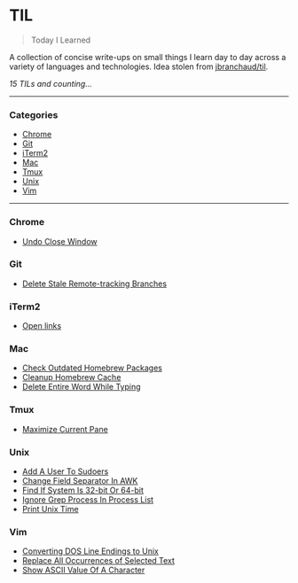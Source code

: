 # TIL

> Today I Learned

A collection of concise write-ups on small things I learn day to day across a
variety of languages and technologies. Idea stolen from
[jbranchaud/til](https://github.com/jbranchaud/til).

_15 TILs and counting..._

---

### Categories

* [Chrome](#chrome)
* [Git](#git)
* [iTerm2](#iterm2)
* [Mac](#mac)
* [Tmux](#tmux)
* [Unix](#unix)
* [Vim](#vim)

---

### Chrome

- [Undo Close Window](chrome/undo-close-window.md)

### Git

- [Delete Stale Remote-tracking Branches](git/delete-stale-remote-branches.md)

### iTerm2

- [Open links](iterm2/open-links.md)

### Mac

- [Check Outdated Homebrew Packages](mac/check-outdated-homebrew-packages.md)
- [Cleanup Homebrew Cache](mac/cleanup-homebrew-cache.md)
- [Delete Entire Word While Typing](mac/delete-entire-word-while-typing.md)

### Tmux

- [Maximize Current Pane](tmux/maximize-current-pane.md)

### Unix

- [Add A User To Sudoers](unix/add-user-to-sudoers.md)
- [Change Field Separator In AWK](unix/change_field_separator_in_awk.md)
- [Find If System Is 32-bit Or 64-bit](unix/find-if-32-bit-or-64-bit.md)
- [Ignore Grep Process In Process List](unix/ignore-grep-process-in-process-list.md)
- [Print Unix Time](unix/print-unix-time.md)

### Vim

- [Converting DOS Line Endings to Unix](vim/converting-dos-line-endings-to-unix.md)
- [Replace All Occurrences of Selected Text](vim/replace-occurrences-of-selected-text.md)
- [Show ASCII Value Of A Character](vim/show-ascii-value-of-character.md)

